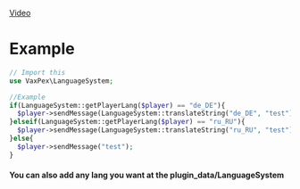 <a href="https://youtu.be/Omu-hsC5ghQ">Video</a>
# Example
```php
// Import this
use VaxPex\LanguageSystem;

//Example
if(LanguageSystem::getPlayerLang($player) == "de_DE"){
  $player->sendMessage(LanguageSystem::translateString("de_DE", "test")); //You need to add test to the de_DE.json file
}elseif(LanguageSystem::getPlayerLang($player) == "ru_RU"){
  $player->sendMessage(LanguageSystem::translateString("ru_RU", "test")); //You need to add test to the ru_RU.json file
}else{
  $player->sendMessage("test");
}
```
#### You can also add any lang you want at the plugin_data/LanguageSystem
